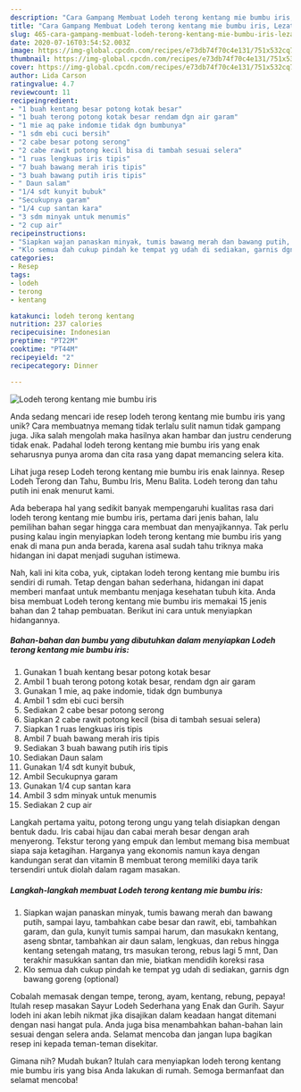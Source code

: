 ```yaml
---
description: "Cara Gampang Membuat Lodeh terong kentang mie bumbu iris, Lezat Sekali"
title: "Cara Gampang Membuat Lodeh terong kentang mie bumbu iris, Lezat Sekali"
slug: 465-cara-gampang-membuat-lodeh-terong-kentang-mie-bumbu-iris-lezat-sekali
date: 2020-07-16T03:54:52.003Z
image: https://img-global.cpcdn.com/recipes/e73db74f70c4e131/751x532cq70/lodeh-terong-kentang-mie-bumbu-iris-foto-resep-utama.jpg
thumbnail: https://img-global.cpcdn.com/recipes/e73db74f70c4e131/751x532cq70/lodeh-terong-kentang-mie-bumbu-iris-foto-resep-utama.jpg
cover: https://img-global.cpcdn.com/recipes/e73db74f70c4e131/751x532cq70/lodeh-terong-kentang-mie-bumbu-iris-foto-resep-utama.jpg
author: Lida Carson
ratingvalue: 4.7
reviewcount: 11
recipeingredient:
- "1 buah kentang besar potong kotak besar"
- "1 buah terong potong kotak besar rendam dgn air garam"
- "1 mie aq pake indomie tidak dgn bumbunya"
- "1 sdm ebi cuci bersih"
- "2 cabe besar potong serong"
- "2 cabe rawit potong kecil bisa di tambah sesuai selera"
- "1 ruas lengkuas iris tipis"
- "7 buah bawang merah iris tipis"
- "3 buah bawang putih iris tipis"
- " Daun salam"
- "1/4 sdt kunyit bubuk"
- "Secukupnya garam"
- "1/4 cup santan kara"
- "3 sdm minyak untuk menumis"
- "2 cup air"
recipeinstructions:
- "Siapkan wajan panaskan minyak, tumis bawang merah dan bawang putih, sampai layu, tambahkan cabe besar dan rawit, ebi, tambahkan garam, dan gula, kunyit tumis sampai harum, dan masukakn kentang, aseng sbntar, tambahkan air daun salam, lengkuas, dan rebus hingga kentang setengah matang, trs masukan terong, rebus lagi 5 mnt, Dan terakhir masukkan santan dan mie, biatkan mendidih koreksi rasa"
- "Klo semua dah cukup pindah ke tempat yg udah di sediakan, garnis dgn bawang goreng (optional)"
categories:
- Resep
tags:
- lodeh
- terong
- kentang

katakunci: lodeh terong kentang 
nutrition: 237 calories
recipecuisine: Indonesian
preptime: "PT22M"
cooktime: "PT44M"
recipeyield: "2"
recipecategory: Dinner

---
```



![Lodeh terong kentang mie bumbu iris](https://img-global.cpcdn.com/recipes/e73db74f70c4e131/751x532cq70/lodeh-terong-kentang-mie-bumbu-iris-foto-resep-utama.jpg)

Anda sedang mencari ide resep lodeh terong kentang mie bumbu iris yang unik? Cara membuatnya memang tidak terlalu sulit namun tidak gampang juga. Jika salah mengolah maka hasilnya akan hambar dan justru cenderung tidak enak. Padahal lodeh terong kentang mie bumbu iris yang enak seharusnya punya aroma dan cita rasa yang dapat memancing selera kita.

Lihat juga resep Lodeh terong kentang mie bumbu iris enak lainnya. Resep Lodeh Terong dan Tahu, Bumbu Iris, Menu Balita. Lodeh terong dan tahu putih ini enak menurut kami.

Ada beberapa hal yang sedikit banyak mempengaruhi kualitas rasa dari lodeh terong kentang mie bumbu iris, pertama dari jenis bahan, lalu pemilihan bahan segar hingga cara membuat dan menyajikannya. Tak perlu pusing kalau ingin menyiapkan lodeh terong kentang mie bumbu iris yang enak di mana pun anda berada, karena asal sudah tahu triknya maka hidangan ini dapat menjadi suguhan istimewa.


Nah, kali ini kita coba, yuk, ciptakan lodeh terong kentang mie bumbu iris sendiri di rumah. Tetap dengan bahan sederhana, hidangan ini dapat memberi manfaat untuk membantu menjaga kesehatan tubuh kita. Anda bisa membuat Lodeh terong kentang mie bumbu iris memakai 15 jenis bahan dan 2 tahap pembuatan. Berikut ini cara untuk menyiapkan hidangannya.

<!--inarticleads1-->

##### Bahan-bahan dan bumbu yang dibutuhkan dalam menyiapkan Lodeh terong kentang mie bumbu iris:

1. Gunakan 1 buah kentang besar potong kotak besar
1. Ambil 1 buah terong potong kotak besar, rendam dgn air garam
1. Gunakan 1 mie, aq pake indomie, tidak dgn bumbunya
1. Ambil 1 sdm ebi cuci bersih
1. Sediakan 2 cabe besar potong serong
1. Siapkan 2 cabe rawit potong kecil (bisa di tambah sesuai selera)
1. Siapkan 1 ruas lengkuas iris tipis
1. Ambil 7 buah bawang merah iris tipis
1. Sediakan 3 buah bawang putih iris tipis
1. Sediakan  Daun salam
1. Gunakan 1/4 sdt kunyit bubuk,
1. Ambil Secukupnya garam
1. Gunakan 1/4 cup santan kara
1. Ambil 3 sdm minyak untuk menumis
1. Sediakan 2 cup air


Langkah pertama yaitu, potong terong ungu yang telah disiapkan dengan bentuk dadu. Iris cabai hijau dan cabai merah besar dengan arah menyerong. Tekstur terong yang empuk dan lembut memang bisa membuat siapa saja ketagihan. Harganya yang ekonomis namun kaya dengan kandungan serat dan vitamin B membuat terong memiliki daya tarik tersendiri untuk diolah dalam ragam masakan. 

<!--inarticleads2-->

##### Langkah-langkah membuat Lodeh terong kentang mie bumbu iris:

1. Siapkan wajan panaskan minyak, tumis bawang merah dan bawang putih, sampai layu, tambahkan cabe besar dan rawit, ebi, tambahkan garam, dan gula, kunyit tumis sampai harum, dan masukakn kentang, aseng sbntar, tambahkan air daun salam, lengkuas, dan rebus hingga kentang setengah matang, trs masukan terong, rebus lagi 5 mnt, Dan terakhir masukkan santan dan mie, biatkan mendidih koreksi rasa
1. Klo semua dah cukup pindah ke tempat yg udah di sediakan, garnis dgn bawang goreng (optional)


Cobalah memasak dengan tempe, terong, ayam, kentang, rebung, pepaya! Itulah resep masakan Sayur Lodeh Sederhana yang Enak dan Gurih. Sayur lodeh ini akan lebih nikmat jika disajikan dalam keadaan hangat ditemani dengan nasi hangat pula. Anda juga bisa menambahkan bahan-bahan lain sesuai dengan selera anda. Selamat mencoba dan jangan lupa bagikan resep ini kepada teman-teman disekitar. 

Gimana nih? Mudah bukan? Itulah cara menyiapkan lodeh terong kentang mie bumbu iris yang bisa Anda lakukan di rumah. Semoga bermanfaat dan selamat mencoba!
